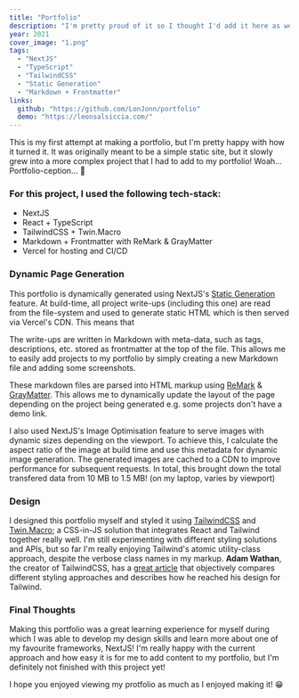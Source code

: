 ```yaml
---
title: "Portfolio"
description: "I'm pretty proud of it so I thought I'd add it here as well 😝"
year: 2021
cover_image: "1.png"
tags:
  - "NextJS"
  - "TypeScript"
  - "TailwindCSS"
  - "Static Generation"
  - "Markdown + Frontmatter"
links:
  github: "https://github.com/LonJonn/portfolio"
  demo: "https://leonsalsiccia.com/"
---
```


This is my first attempt at making a portfolio, but I'm pretty happy with how it turned it. It was originally meant to be a simple static site, but it slowly grew into a more complex project that I had to add to my portfolio! Woah... Portfolio-ception... 🤯

### For this project, I used the following tech-stack:

- NextJS
- React + TypeScript
- TailwindCSS + Twin.Macro
- Markdown + Frontmatter with ReMark & GrayMatter
- Vercel for hosting and CI/CD

### Dynamic Page Generation

This portfolio is dynamically generated using NextJS's [Static Generation][1] feature. At build-time, all project write-ups (including this one) are read from the file-system and used to generate static HTML which is then served via Vercel's CDN. This means that

The write-ups are written in Markdown with meta-data, such as tags, descriptions, etc. stored as frontmatter at the top of the file. This allows me to easily add projects to my portfolio by simply creating a new Markdown file and adding some screenshots.

These markdown files are parsed into HTML markup using [ReMark][2] & [GrayMatter][3]. This allows me to dynamically update the layout of the page depending on the project being generated e.g. some projects don't have a demo link.

I also used NextJS's Image Optimisation feature to serve images with dynamic sizes depending on the viewport. To achieve this, I calculate the aspect ratio of the image at build time and use this metadata for dynamic image generation. The generated images are cached to a CDN to improve performance for subsequent requests. In total, this brought down the total transfered data from 10 MB to 1.5 MB! (on my laptop, varies by viewport)

### Design

I designed this portfolio myself and styled it using [TailwindCSS][4] and [Twin.Macro][5]; a CSS-in-JS solution that integrates React and Tailwind together really well. I'm still experimenting with different styling solutions and APIs, but so far I'm really enjoying Tailwind's atomic utility-class approach, despite the verbose class names in my markup. **Adam Wathan**, the creator of TailwindCSS, has a [great article][6] that objectively compares different styling approaches and describes how he reached his design for Tailwind.

### Final Thoughts

Making this portfolio was a great learning experience for myself during which I was able to develop my design skills and learn more about one of my favourite frameworks, NextJS! I'm really happy with the current approach and how easy it is for me to add content to my portfolio, but I'm definitely not finished with this project yet!

I hope you enjoyed viewing my protfolio as much as I enjoyed making it! 😁

[1]: https://nextjs.org/docs/basic-features/data-fetching#getstaticprops-static-generation
[2]: https://github.com/gnab/remark
[3]: https://github.com/jonschlinkert/gray-matter
[4]: https://tailwindcss.com/
[5]: https://github.com/ben-rogerson/twin.macro
[6]: https://adamwathan.me/css-utility-classes-and-separation-of-concerns/
